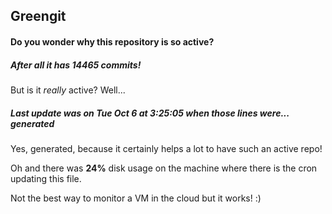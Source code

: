 ## Greengit

#### Do you wonder why this repository is so active?

##### After all it has 14465 commits!

But is it *really* active? Well...

##### Last update was on Tue Oct 6 at 3:25:05 when those lines were... generated

Yes, generated, because it certainly helps a lot to have such an active repo!

Oh and there was **24%** disk usage on the machine
where there is the cron updating this file.

Not the best way to monitor a VM in the cloud but it works! :)
